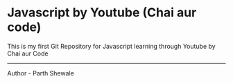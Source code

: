 # Javascript by Youtube (Chai aur code)

This is my first Git Repository for Javascript learning through Youtube by Chai aur Code
<hr>
Author - Parth Shewale
